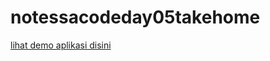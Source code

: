 # notessacodeday05takehome
[lihat demo aplikasi disini](https://siprianusevin.github.io/sacodeday05takehome/)
